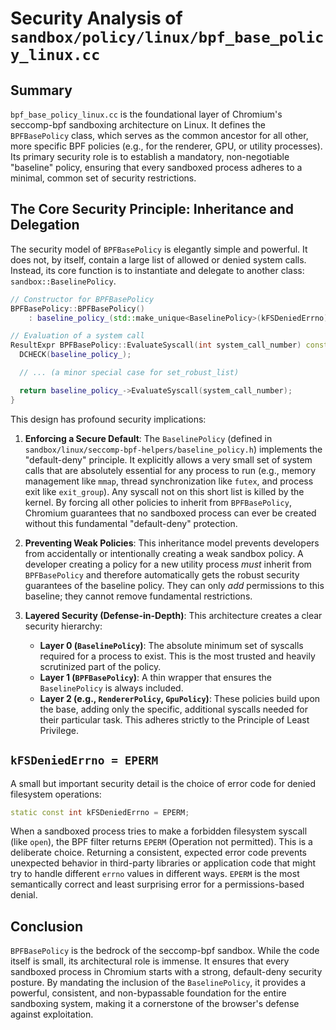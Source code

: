 # Security Analysis of `sandbox/policy/linux/bpf_base_policy_linux.cc`

## Summary

`bpf_base_policy_linux.cc` is the foundational layer of Chromium's seccomp-bpf sandboxing architecture on Linux. It defines the `BPFBasePolicy` class, which serves as the common ancestor for all other, more specific BPF policies (e.g., for the renderer, GPU, or utility processes). Its primary security role is to establish a mandatory, non-negotiable "baseline" policy, ensuring that every sandboxed process adheres to a minimal, common set of security restrictions.

## The Core Security Principle: Inheritance and Delegation

The security model of `BPFBasePolicy` is elegantly simple and powerful. It does not, by itself, contain a large list of allowed or denied system calls. Instead, its core function is to instantiate and delegate to another class: `sandbox::BaselinePolicy`.

```cpp
// Constructor for BPFBasePolicy
BPFBasePolicy::BPFBasePolicy()
    : baseline_policy_(std::make_unique<BaselinePolicy>(kFSDeniedErrno)) {}

// Evaluation of a system call
ResultExpr BPFBasePolicy::EvaluateSyscall(int system_call_number) const {
  DCHECK(baseline_policy_);

  // ... (a minor special case for set_robust_list)

  return baseline_policy_->EvaluateSyscall(system_call_number);
}
```

This design has profound security implications:

1.  **Enforcing a Secure Default**: The `BaselinePolicy` (defined in `sandbox/linux/seccomp-bpf-helpers/baseline_policy.h`) implements the "default-deny" principle. It explicitly allows a very small set of system calls that are absolutely essential for any process to run (e.g., memory management like `mmap`, thread synchronization like `futex`, and process exit like `exit_group`). Any syscall not on this short list is killed by the kernel. By forcing all other policies to inherit from `BPFBasePolicy`, Chromium guarantees that no sandboxed process can ever be created without this fundamental "default-deny" protection.

2.  **Preventing Weak Policies**: This inheritance model prevents developers from accidentally or intentionally creating a weak sandbox policy. A developer creating a policy for a new utility process *must* inherit from `BPFBasePolicy` and therefore automatically gets the robust security guarantees of the baseline policy. They can only *add* permissions to this baseline; they cannot remove fundamental restrictions.

3.  **Layered Security (Defense-in-Depth)**: This architecture creates a clear security hierarchy:
    *   **Layer 0 (`BaselinePolicy`)**: The absolute minimum set of syscalls required for a process to exist. This is the most trusted and heavily scrutinized part of the policy.
    *   **Layer 1 (`BPFBasePolicy`)**: A thin wrapper that ensures the `BaselinePolicy` is always included.
    *   **Layer 2 (e.g., `RendererPolicy`, `GpuPolicy`)**: These policies build upon the base, adding only the specific, additional syscalls needed for their particular task. This adheres strictly to the Principle of Least Privilege.

## `kFSDeniedErrno = EPERM`

A small but important security detail is the choice of error code for denied filesystem operations:

```cpp
static const int kFSDeniedErrno = EPERM;
```

When a sandboxed process tries to make a forbidden filesystem syscall (like `open`), the BPF filter returns `EPERM` (Operation not permitted). This is a deliberate choice. Returning a consistent, expected error code prevents unexpected behavior in third-party libraries or application code that might try to handle different `errno` values in different ways. `EPERM` is the most semantically correct and least surprising error for a permissions-based denial.

## Conclusion

`BPFBasePolicy` is the bedrock of the seccomp-bpf sandbox. While the code itself is small, its architectural role is immense. It ensures that every sandboxed process in Chromium starts with a strong, default-deny security posture. By mandating the inclusion of the `BaselinePolicy`, it provides a powerful, consistent, and non-bypassable foundation for the entire sandboxing system, making it a cornerstone of the browser's defense against exploitation.